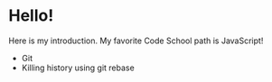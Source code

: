 # Hello!
Here is my introduction.
My favorite Code School path is JavaScript!
* Git
* Killing history using git rebase